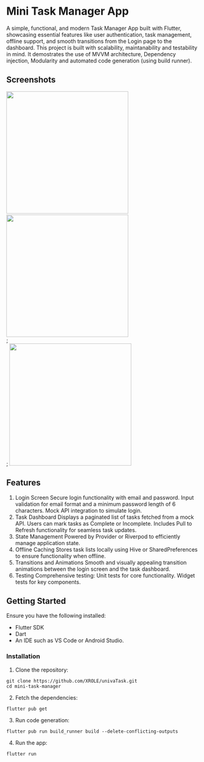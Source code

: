 # Mini Task Manager App

A simple, functional, and modern Task Manager App built with Flutter, showcasing essential features like user authentication, task management, offline support, and smooth transitions from the Login page to the dashboard. 
This project is built with scalability, maintanability and testability in mind. It demostrates the use of MVVM architecture, Dependency injection, Modularity and automated code generation (using build runner).

## Screenshots
<img src = "https://github.com/user-attachments/assets/99ece383-fad8-47cd-9c10-39f743c1d43a" width="320"/> &nbsp; &nbsp;
<img src = "https://github.com/user-attachments/assets/5a2d8a58-3544-4910-8728-279eb264ee72" width="320"/> 
<br/>;<br/>;
<img src = "https://github.com/user-attachments/assets/c1daa65b-e186-4be9-929a-649f97efa7bc" width="320"/>


## Features
1. Login Screen
Secure login functionality with email and password.
Input validation for email format and a minimum password length of 6 characters.
Mock API integration to simulate login.
2. Task Dashboard
Displays a paginated list of tasks fetched from a mock API.
Users can mark tasks as Complete or Incomplete.
Includes Pull to Refresh functionality for seamless task updates.
3. State Management
Powered by Provider or Riverpod to efficiently manage application state.
4. Offline Caching
Stores task lists locally using Hive or SharedPreferences to ensure functionality when offline.
5. Transitions and Animations
Smooth and visually appealing transition animations between the login screen and the task dashboard.
6. Testing
Comprehensive testing:
Unit tests for core functionality.
Widget tests for key components.


## Getting Started

Ensure you have the following installed:

- Flutter SDK
- Dart
- An IDE such as VS Code or Android Studio.

### Installation
1. Clone the repository:
```
git clone https://github.com/XROLE/univaTask.git
cd mini-task-manager 
```

2. Fetch the dependencies:
``` 
flutter pub get 
```

3. Run code generation:
``` 
flutter pub run build_runner build --delete-conflicting-outputs 
```

4. Run the app:
``` 
flutter run 
```


